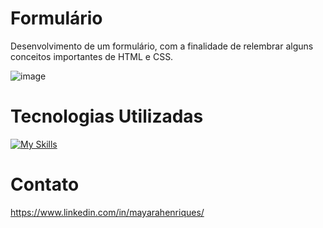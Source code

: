 # Formulário
Desenvolvimento de um formulário, com a finalidade de relembrar alguns conceitos importantes de HTML e CSS.


![image](https://github.com/mayarahenriques/ProjetoAgenda/assets/120487777/ab8a7c1a-a10b-4662-af9e-7204e2ac91a3)

# Tecnologias Utilizadas

[![My Skills](https://skillicons.dev/icons?i=html,css)](https://skillicons.dev)


# Contato

https://www.linkedin.com/in/mayarahenriques/
